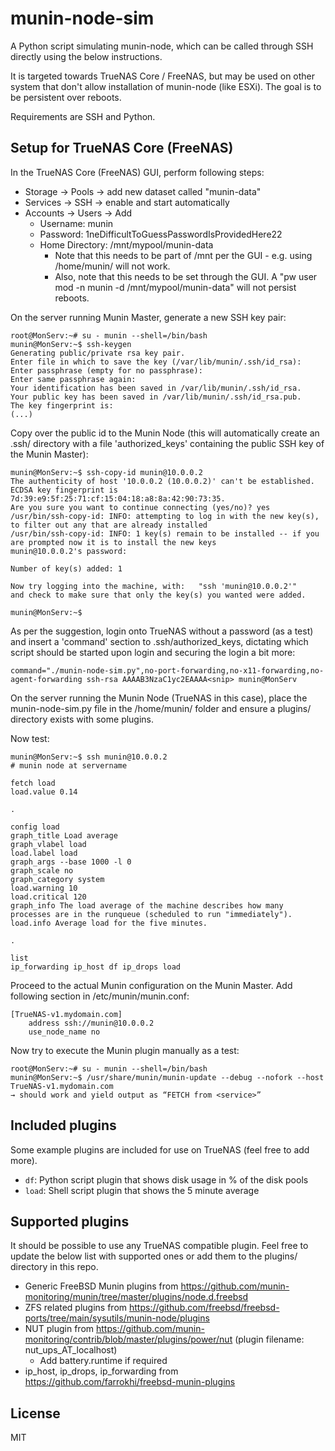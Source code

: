 # munin-node-sim

A Python script simulating munin-node, which can be called through SSH directly using the below instructions.

It is targeted towards TrueNAS Core / FreeNAS, but may be used on other system that don't allow installation of munin-node (like ESXi). The goal is to be persistent over reboots.

Requirements are SSH and Python.

## Setup for TrueNAS Core (FreeNAS)
In the TrueNAS Core (FreeNAS) GUI, perform following steps:
- Storage -> Pools -> add new dataset called "munin-data"
- Services -> SSH -> enable and start automatically
- Accounts -> Users -> Add
  - Username: munin
  - Password: 1neDifficultToGuessPasswordIsProvidedHere22
  - Home Directory: /mnt/mypool/munin-data
    - Note that this needs to be part of /mnt per the GUI - e.g. using /home/munin/ will not work.
    - Also, note that this needs to be set through the GUI. A "pw user mod -n munin -d /mnt/mypool/munin-data" will not persist reboots.

On the server running Munin Master, generate a new SSH key pair:

    root@MonServ:~# su - munin --shell=/bin/bash
    munin@MonServ:~$ ssh-keygen
    Generating public/private rsa key pair.
    Enter file in which to save the key (/var/lib/munin/.ssh/id_rsa):
    Enter passphrase (empty for no passphrase):
    Enter same passphrase again:
    Your identification has been saved in /var/lib/munin/.ssh/id_rsa.
    Your public key has been saved in /var/lib/munin/.ssh/id_rsa.pub.
    The key fingerprint is:
    (...)

Copy over the public id to the Munin Node (this will automatically create an .ssh/ directory with a file 'authorized_keys' containing the public SSH key of the Munin Master):

    munin@MonServ:~$ ssh-copy-id munin@10.0.0.2
    The authenticity of host '10.0.0.2 (10.0.0.2)' can't be established.
    ECDSA key fingerprint is 7d:39:e9:5f:25:71:cf:15:04:18:a8:8a:42:90:73:35.
    Are you sure you want to continue connecting (yes/no)? yes
    /usr/bin/ssh-copy-id: INFO: attempting to log in with the new key(s), to filter out any that are already installed
    /usr/bin/ssh-copy-id: INFO: 1 key(s) remain to be installed -- if you are prompted now it is to install the new keys
    munin@10.0.0.2's password:

	Number of key(s) added: 1

    Now try logging into the machine, with:   "ssh 'munin@10.0.0.2'"
    and check to make sure that only the key(s) you wanted were added.

	munin@MonServ:~$

As per the suggestion, login onto TrueNAS without a password (as a test) and insert a 'command' section to .ssh/authorized_keys, dictating which script should be started upon login and securing the login a bit more:

    command="./munin-node-sim.py",no-port-forwarding,no-x11-forwarding,no-agent-forwarding ssh-rsa AAAAB3NzaC1yc2EAAAA<snip> munin@MonServ

On the server running the Munin Node (TrueNAS in this case), place the munin-node-sim.py file in the /home/munin/ folder and ensure a plugins/ directory exists with some plugins.

Now test:

	munin@MonServ:~$ ssh munin@10.0.0.2
	# munin node at servername

	fetch load
	load.value 0.14

	.

	config load
	graph_title Load average
	graph_vlabel load
	load.label load
	graph_args --base 1000 -l 0
	graph_scale no
	graph_category system
	load.warning 10
	load.critical 120
	graph_info The load average of the machine describes how many processes are in the runqueue (scheduled to run "immediately").
	load.info Average load for the five minutes.

	.

	list
	ip_forwarding ip_host df ip_drops load

Proceed to the actual Munin configuration on the Munin Master. 
Add following section in /etc/munin/munin.conf:

	[TrueNAS-v1.mydomain.com]
        address ssh://munin@10.0.0.2
        use_node_name no

Now try to execute the Munin plugin manually as a test:

	root@MonServ:~# su - munin --shell=/bin/bash
	munin@MonServ:~$ /usr/share/munin/munin-update --debug --nofork --host TrueNAS-v1.mydomain.com
	→ should work and yield output as “FETCH from <service>”

## Included plugins

Some example plugins are included for use on TrueNAS (feel free to add more).

- `df`: Python script plugin that shows disk usage in % of the disk pools
- `load`: Shell script plugin that shows the 5 minute average

## Supported plugins
It should be possible to use any TrueNAS compatible plugin. Feel free to update the below list with supported ones or add them to the plugins/ directory in this repo.

- Generic FreeBSD Munin plugins from https://github.com/munin-monitoring/munin/tree/master/plugins/node.d.freebsd
- ZFS related plugins from https://github.com/freebsd/freebsd-ports/tree/main/sysutils/munin-node/plugins
- NUT plugin from https://github.com/munin-monitoring/contrib/blob/master/plugins/power/nut (plugin filename: nut_ups_AT_localhost)
   - Add battery.runtime if required
- ip_host, ip_drops, ip_forwarding from https://github.com/farrokhi/freebsd-munin-plugins

## License

MIT
